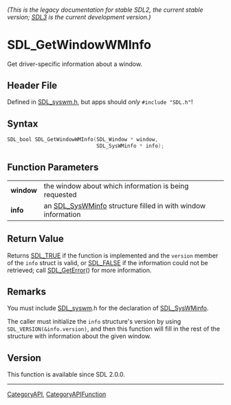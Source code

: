 ###### (This is the legacy documentation for stable SDL2, the current stable version; [SDL3](https://wiki.libsdl.org/SDL3/) is the current development version.)
# SDL_GetWindowWMInfo

Get driver-specific information about a window.

## Header File

Defined in [SDL_syswm.h](https://github.com/libsdl-org/SDL/blob/SDL2/include/SDL_syswm.h), but apps should _only_ `#include "SDL.h"`!

## Syntax

```c
SDL_bool SDL_GetWindowWMInfo(SDL_Window * window,
                             SDL_SysWMinfo * info);

```

## Function Parameters

|                |                                                                               |
| -------------- | ----------------------------------------------------------------------------- |
| **window**     | the window about which information is being requested                         |
| **info**       | an [SDL_SysWMinfo](SDL_SysWMinfo) structure filled in with window information |

## Return Value

Returns [SDL_TRUE](SDL_TRUE) if the function is implemented and the
`version` member of the `info` struct is valid, or [SDL_FALSE](SDL_FALSE)
if the information could not be retrieved; call
[SDL_GetError](SDL_GetError)() for more information.

## Remarks

You must include [SDL_syswm](SDL_syswm).h for the declaration of
[SDL_SysWMinfo](SDL_SysWMinfo).

The caller must initialize the `info` structure's version by using
`SDL_VERSION(&info.version)`, and then this function will fill in the rest
of the structure with information about the given window.

## Version

This function is available since SDL 2.0.0.

----
[CategoryAPI](CategoryAPI), [CategoryAPIFunction](CategoryAPIFunction)

